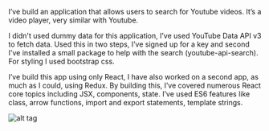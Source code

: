 I’ve build an application that allows users to search for Youtube videos. It’s a video player, very similar with Youtube.

I didn't used dummy data for this application, I’ve used YouTube Data API v3
to fetch data. Used this in two steps, I’ve signed up for a key and second I've installed a small package
to help with the search (youtube-api-search). For styling I used bootstrap css.

I’ve build this app using only React, I have also worked on a second app, as much as I could, using Redux.
By building this, I’ve covered numerous React core topics including JSX, components, state. I’ve used ES6 features like
class, arrow functions, import and export statements, template strings.

![alt tag](reactapp/mockup.png)